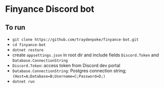 # Finyance Discord bot

## To run

- `git clone https://github.com/traydenpoke/finyance-bot.git`
- `cd finyance-bot`
- `dotnet restore`
- create `appsettings.json` in root dir and include fields `Discord.Token` and `Database.ConnectionString`
- `Discord.Token`: access token from Discord dev portal
- `Database.ConnectionString`: Postgres connection string; `(Host=A;Database=B;Username=C;Password=D;)`
- `dotnet run`
